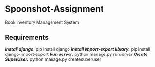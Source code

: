 # Spoonshot-Assignment
Book inventory Management System
## Requirements
***install django.***
pip install django
***install import-export library.***
pip install django-import-export
***Run server.***
python manage.py runserver
***Create SuperUser.***
python manage.py createsuperuser


